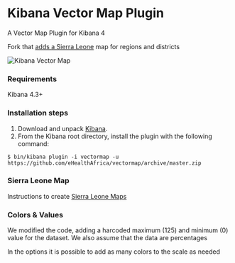 # Kibana Vector Map Plugin
A Vector Map Plugin for Kibana 4

Fork that [adds a Sierra Leone](sierra-leone-map) map
for regions and districts

![Kibana Vector Map](vectormap.png)

### Requirements
Kibana 4.3+

### Installation steps
1. Download and unpack [Kibana](https://www.elastic.co/downloads/kibana).
2. From the Kibana root directory, install the plugin with the following command:

```
$ bin/kibana plugin -i vectormap -u https://github.com/eHealthAfrica/vectormap/archive/master.zip
```

### Sierra Leone Map

Instructions to create [Sierra Leone Maps](./sierra_leone_maps/Readme.md)


### Colors & Values

We modified the code, adding a harcoded maximum (125) and minimum (0) value for the
dataset. We also assume that the data are percentages

In the options it is possible to add as many colors to the scale as needed
